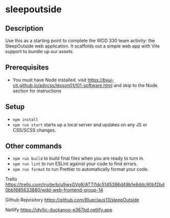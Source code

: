 # sleepoutside

## Description

Use this as a starting point to complete the WDD 330 team activity: the SleepOutside web application. It scaffolds out a simple web app with Vite support to bundle up our assets.

## Prerequisites

- You must have Node installed. visit https://byui-cit.github.io/advcss/lesson01/l01-software.html and skip to the Node section for instructions

## Setup

- `npm install`
- `npm run start` starts up a local server and updates on any JS or CSS/SCSS changes.

## Other commands

- `npm run build` to build final files when you are ready to turn in.
- `npm run lint` to run ESLint against your code to find errors.
- `npm run format` to run Prettier to automatically format your code.

Trello 
https://trello.com/invite/b/u9wxGVgR/ATTI1dc5145386d49b1e8ddc90bf2bd0bb1685633880/wdd-web-frontend-group-14

Github Repository 
https://github.com/Blueclaus13/sleepOutside

Netlify 
https://idyllic-duckanoo-e367bd.netlify.app
